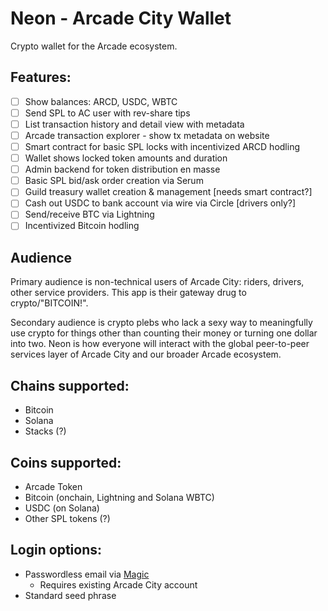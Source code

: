 # Neon - Arcade City Wallet

Crypto wallet for the Arcade ecosystem.

## Features:

- [ ] Show balances: ARCD, USDC, WBTC
- [ ] Send SPL to AC user with rev-share tips
- [ ] List transaction history and detail view with metadata
- [ ] Arcade transaction explorer - show tx metadata on website
- [ ] Smart contract for basic SPL locks with incentivized ARCD hodling
- [ ] Wallet shows locked token amounts and duration
- [ ] Admin backend for token distribution en masse
- [ ] Basic SPL bid/ask order creation via Serum
- [ ] Guild treasury wallet creation & management [needs smart contract?]
- [ ] Cash out USDC to bank account via wire via Circle [drivers only?]
- [ ] Send/receive BTC via Lightning
- [ ] Incentivized Bitcoin hodling

## Audience

Primary audience is non-technical users of Arcade City: riders, drivers, other service providers. This app is their gateway drug to crypto/"BITCOIN!".

Secondary audience is crypto plebs who lack a sexy way to meaningfully use crypto for things other than counting their money or turning one dollar into two. Neon is how everyone will interact with the global peer-to-peer services layer of Arcade City and our broader Arcade ecosystem.

## Chains supported:

- Bitcoin
- Solana
- Stacks (?)

## Coins supported:

- Arcade Token
- Bitcoin (onchain, Lightning and Solana WBTC)
- USDC (on Solana)
- Other SPL tokens (?)

## Login options:

- Passwordless email via [Magic](https://magic.link/)
  - Requires existing Arcade City account
- Standard seed phrase
